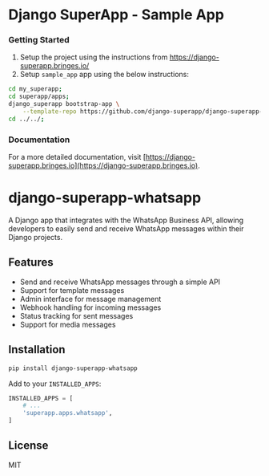 # Django SuperApp - Sample App
### Getting Started
1. Setup the project using the instructions from https://django-superapp.bringes.io/
2. Setup `sample_app` app using the below instructions:
```bash
cd my_superapp;
cd superapp/apps;
django_superapp bootstrap-app \
    --template-repo https://github.com/django-superapp/django-superapp-sample-app ./sample_app;
cd ../../;
```

### Documentation
For a more detailed documentation, visit [https://django-superapp.bringes.io](https://django-superapp.bringes.io).
# django-superapp-whatsapp

A Django app that integrates with the WhatsApp Business API, allowing developers to easily send and receive WhatsApp messages within their Django projects.

## Features

- Send and receive WhatsApp messages through a simple API
- Support for template messages
- Admin interface for message management
- Webhook handling for incoming messages
- Status tracking for sent messages
- Support for media messages

## Installation

```bash
pip install django-superapp-whatsapp
```

Add to your `INSTALLED_APPS`:

```python
INSTALLED_APPS = [
    # ...
    'superapp.apps.whatsapp',
]
```

## License

MIT
